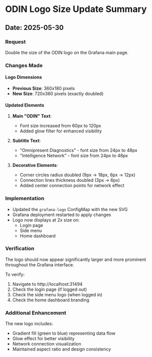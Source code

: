 # ODIN Logo Size Update Summary

## Date: 2025-05-30

### Request
Double the size of the ODIN logo on the Grafana main page.

### Changes Made

#### Logo Dimensions
- **Previous Size**: 360x180 pixels
- **New Size**: 720x360 pixels (exactly doubled)

#### Updated Elements
1. **Main "ODIN" Text**: 
   - Font size increased from 60px to 120px
   - Added glow filter for enhanced visibility

2. **Subtitle Text**:
   - "Omnipresent Diagnostics" - font size from 24px to 48px
   - "Intelligence Network" - font size from 24px to 48px

3. **Decorative Elements**:
   - Corner circles radius doubled (9px → 18px, 6px → 12px)
   - Connection lines thickness doubled (3px → 6px)
   - Added center connection points for network effect

### Implementation
- Updated the `grafana-logo` ConfigMap with the new SVG
- Grafana deployment restarted to apply changes
- Logo now displays at 2x size on:
  - Login page
  - Side menu
  - Home dashboard

### Verification
The logo should now appear significantly larger and more prominent throughout the Grafana interface. 

To verify:
1. Navigate to http://localhost:31494
2. Check the login page (if logged out)
3. Check the side menu logo (when logged in)
4. Check the home dashboard branding

### Additional Enhancement
The new logo includes:
- Gradient fill (green to blue) representing data flow
- Glow effect for better visibility
- Network connection visualization
- Maintained aspect ratio and design consistency